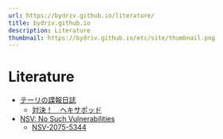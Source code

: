```yaml
---
url: https://bydriv.github.io/literature/
title: bydriv.github.io
description: Literature
thumbnail: https://bydriv.github.io/etc/site/thumbnail.png
---
```


# Literature

- [テーリの諜報日誌](agent-log)
    - [対決！　ヘキサポッド](agent-log/vs-hexapod)
- [NSV: No Such Vulnerabilities](nsv)
    - [NSV-2075-5344](nsv/nsv-2075-5344)
